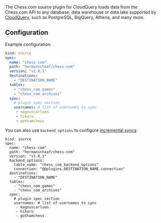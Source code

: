 The Chess.com source plugin for CloudQuery loads data from the Chess.com API to any database, data warehouse or data lake supported by [CloudQuery](https://www.cloudquery.io/), such as PostgreSQL, BigQuery, Athena, and many more.

## Configuration

Example configuration:

```yaml
kind: source
spec:
  name: "chess-com"
  path: "hermanschaaf/chess-com"
  version: "v1.0.1"
  destinations:
    - "DESTINATION_NAME"
  tables:
    - "chess_com_games"
    - "chess_com_archives"
  spec:
    # plugin spec section
    usernames: # list of usernames to sync
     - magnuscarlsen
     - hikaru
     - gothamchess
```


You can also use `backend_options` to configure [incremental syncs](https://docs.cloudquery.io/docs/advanced-topics/managing-incremental-tables):

```
kind: source
spec:
  name: "chess-com"
  path: "hermanschaaf/chess-com"
  version: "v1.0.1"
  backend_options:
    table_name: "chess_com_backend_options"
    connection: "@@plugins.DESTINATION_NAME.connection"
  destinations:
    - "DESTINATION_NAME"
  tables:
    - "chess_com_games"
    - "chess_com_archives"
  spec:
    # plugin spec section
    usernames: # list of usernames to sync
     - magnuscarlsen
     - hikaru
     - gothamchess
```